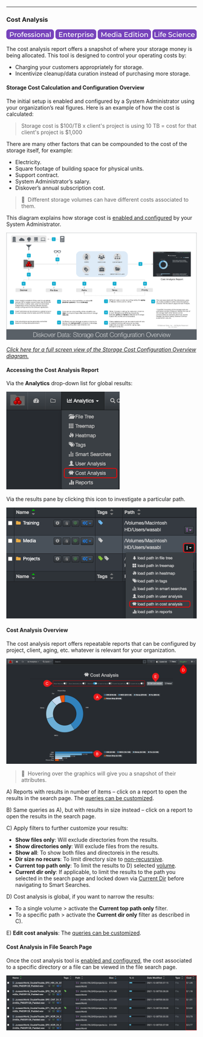 <p id="cost_analysis"></p>

___
### Cost Analysis 

![Image: Professional Edition Label](images/button_edition_professional.png)&nbsp;![Image: Enterprise Edition Label](images/button_edition_enterprise.png)&nbsp;![Image: AJA Diskover Media Edition Label](images/button_edition_media.png)&nbsp;![Image: Life Science Edition Label](images/button_edition_life_science.png)


The cost analysis report offers a snapshot of where your storage money is being allocated. This tool is designed to control your operating costs  by:

- Charging your customers appropriately for storage.
- Incentivize cleanup/data curation instead of purchasing more storage.

<p id="cost_config"></p>

#### Storage Cost Calculation and Configuration Overview

The initial setup is enabled and configured by a System Administrator using your organization’s real figures. Here is an example of how the cost is calculated:

>Storage cost is $100/TB x client's project is using 10 TB = cost for that client's project is $1,000

There are many other factors that can be compounded to the cost of the storage itself, for example:

- Electricity.
- Square footage of building space for physical units.
- Support contract.
- System Administrator’s salary.
- Diskover’s annual subscription cost.

>🔆  &nbsp;Different storage volumes can have different costs associated to them.

This diagram explains how storage cost is [enabled and configured](https://docs.diskoverdata.com/diskover_configuration_and_administration_guide/#storage-cost-reporting) by your System Administrator.

![Image: Storage Cost Configuration Overview Diagram](images/diagram_diskover_storage_cost_configuration_overview_with_border.png)

_[Click here for a full screen view of the Storage Cost Configuration Overview diagram.](images/diagram_diskover_storage_cost_configuration_overview_with_border.png)_

#### Accessing the Cost Analysis Report

Via the  **Analytics**  drop-down list for global results:

<img src="images/image_analytics_cost_analysis_access_via_analytics_dropdown_20230215.png" width="300">

Via the results pane by clicking this icon to investigate a particular path.

<img src="images/image_analytics_cost_analysis_access_via_results_pane_20230215.png" width="600">

#### Cost Analysis Overview

The cost analysis report offers repeatable reports that can be configured by project, client, aging, etc. whatever is relevant for your organization.

![Image: Cost Analysis Report Overview](images/image_analytics_cost_analysis_overview_20230215.png)

>🔆 &nbsp;Hovering over the graphics will give you a snapshot of their attributes.

A) Reports with results in number of items – click on a report to open the results in the search page. The [queries can be customized](#cost_config).

B) Same queries as A), but with results in size instead – click on a report to open the results in the search page.

C) Apply filters to further customize your results:

  - **Show files only**: Will exclude directories from the results.
  - **Show directories only**: Will exclude files from the results.
  - **Show all**: To show both files and directoreis in the results.
  - **Dir size no recurs**: To limit directory size to [non-recusrsive](#recusrive).
  - **Current top path only**: To limit the results to D) selected [volume](#storage_volume).
  - **Current dir only**: If applicable, to limit the results to the path you selected in the search page and locked down via [Current Dir](#current_dir) before navigating to Smart Searches.

D) Cost analysis is global, if you want to narrow the results:
  - To a single volume > activate the **Current top path only** filter.
  - To a specific path > activate the **Current dir only** filter as described in C).

E) **Edit cost analysis**: The [queries can be customized](#cost_config).

#### Cost Analysis in File Search Page

Once the cost analysis tool is [enabled and configured](#cost_config), the cost associated to a specific directory or a file can be viewed in the file search page.

![Image: Cost Analysis Info in File Search Page](images/image_analytics_cost_analysis_in_file_search_page.png)
